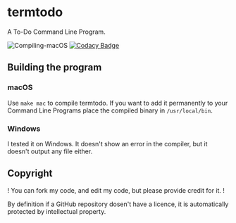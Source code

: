 # termtodo
A To-Do Command Line Program.

![Compiling-macOS](https://github.com/mrmalac/termtodo/workflows/Compiling-macOS/badge.svg)
[![Codacy Badge](https://app.codacy.com/project/badge/Grade/67f058f93dcb4525ab9e2dc52b05a92b)](https://www.codacy.com/gh/mrmalac/termtodo/dashboard?utm_source=github.com&amp;utm_medium=referral&amp;utm_content=mrmalac/termtodo&amp;utm_campaign=Badge_Grade)

## Building the program
### macOS
Use ```make mac``` to compile termtodo. If you want to add it permanently to your Command Line Programs place the compiled binary in ```/usr/local/bin```.

### Windows
I tested it on Windows. It doesn't show an error in the compiler, but it doesn't output any file either.

## Copyright
! You can fork my code, and edit my code, but please provide credit for it. !

By definition if a GitHub repository dosen't have a licence, it is automatically protected by intellectual property.

